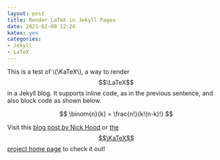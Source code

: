 ```yaml
---
layout: post
title: Render LaTeX in Jekyll Pages
date: 2021-02-09 12:24
katex: yes
categories:
- Jekyll
- LaTeX
---
```

This is a test of \\(\KaTeX\\), a way to render $$\LaTeX$$ in a Jekyll blog. It supports inline code, as in the previous sentence, and also block code as shown below.

$$
    \binom{n}{k} = \frac{n!}{k!(n-k)!}
$$

Visit this [blog post by Nick Hood](https://cullaloe.com/render-latex-in-jekyll/) or [the $$\KaTeX$$ project home page](https://katex.org) to check it out!
